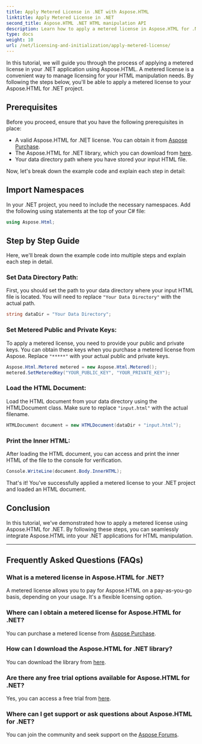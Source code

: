 ```yaml
---
title: Apply Metered License in .NET with Aspose.HTML
linktitle: Apply Metered License in .NET
second_title: Aspose.HTML .NET HTML manipulation API
description: Learn how to apply a metered license in Aspose.HTML for .NET. Manage your HTML manipulation needs efficiently. Get started now!
type: docs
weight: 10
url: /net/licensing-and-initialization/apply-metered-license/
---
```

In this tutorial, we will guide you through the process of applying a metered license in your .NET application using Aspose.HTML. A metered license is a convenient way to manage licensing for your HTML manipulation needs. By following the steps below, you'll be able to apply a metered license to your Aspose.HTML for .NET project.

## Prerequisites

Before you proceed, ensure that you have the following prerequisites in place:

- A valid Aspose.HTML for .NET license. You can obtain it from [Aspose Purchase](https://purchase.aspose.com/buy).
- The Aspose.HTML for .NET library, which you can download from [here](https://releases.aspose.com/html/net/).
- Your data directory path where you have stored your input HTML file.

Now, let's break down the example code and explain each step in detail:

## Import Namespaces

In your .NET project, you need to include the necessary namespaces. Add the following using statements at the top of your C# file:

```csharp
using Aspose.Html;
```

## Step by Step Guide

Here, we'll break down the example code into multiple steps and explain each step in detail.

### Set Data Directory Path:

   First, you should set the path to your data directory where your input HTML file is located. You will need to replace `"Your Data Directory"` with the actual path.

   ```csharp
   string dataDir = "Your Data Directory";
   ```

### Set Metered Public and Private Keys:

   To apply a metered license, you need to provide your public and private keys. You can obtain these keys when you purchase a metered license from Aspose. Replace `"*****"` with your actual public and private keys.

   ```csharp
   Aspose.Html.Metered metered = new Aspose.Html.Metered();
   metered.SetMeteredKey("YOUR_PUBLIC_KEY", "YOUR_PRIVATE_KEY");
   ```

### Load the HTML Document:

   Load the HTML document from your data directory using the HTMLDocument class. Make sure to replace `"input.html"` with the actual filename.

   ```csharp
   HTMLDocument document = new HTMLDocument(dataDir + "input.html");
   ```

### Print the Inner HTML:

   After loading the HTML document, you can access and print the inner HTML of the file to the console for verification.

   ```csharp
   Console.WriteLine(document.Body.InnerHTML);
   ```

That's it! You've successfully applied a metered license to your .NET project and loaded an HTML document.

## Conclusion

In this tutorial, we've demonstrated how to apply a metered license using Aspose.HTML for .NET. By following these steps, you can seamlessly integrate Aspose.HTML into your .NET applications for HTML manipulation.

---

## Frequently Asked Questions (FAQs)

### What is a metered license in Aspose.HTML for .NET?
A metered license allows you to pay for Aspose.HTML on a pay-as-you-go basis, depending on your usage. It's a flexible licensing option.

### Where can I obtain a metered license for Aspose.HTML for .NET?
You can purchase a metered license from [Aspose Purchase](https://purchase.aspose.com/buy).

### How can I download the Aspose.HTML for .NET library?
You can download the library from [here](https://releases.aspose.com/html/net/).

### Are there any free trial options available for Aspose.HTML for .NET?
Yes, you can access a free trial from [here](https://releases.aspose.com/).

### Where can I get support or ask questions about Aspose.HTML for .NET?
You can join the community and seek support on the [Aspose Forums](https://forum.aspose.com/).
